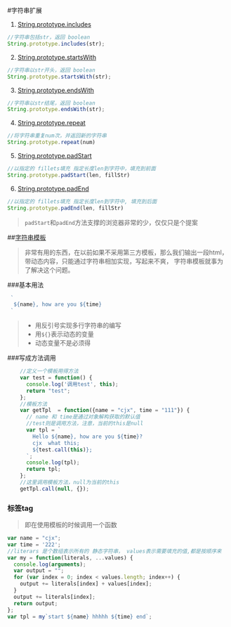 #字符串扩展

1. [String.prototype.includes](./index.es6)
``` javascript
//字符串包括str，返回 boolean
String.prototype.includes(str);
```

2. [String.prototype.startsWith](./index.es6)
``` javascript
//字符串以str开头，返回 boolean
String.prototype.startsWith(str);
```

3. [String.prototype.endsWith](./index.es6)
``` javascript
//字符串以str结尾，返回 boolean
String.prototype.endsWith(str);
```

4. [String.prototype.repeat](./index.es6)
``` javascript
//将字符串重复num次，并返回新的字符串
String.prototype.repeat(num)
```

5. [String.prototype.padStart](./index.es6)
``` javascript
//以指定的 fillets填充 指定长度len到字符中，填充到前面
String.prototype.padStart(len, fillStr)
```

6. [String.prototype.padEnd](./index.es6)
``` javascript
//以指定的 fillets填充 指定长度len到字符中, 填充到后面
String.prototype.padEnd(len, fillStr)
```
> ```padStart```和```padEnd```方法支撑的浏览器非常的少，仅仅只是个提案


##[字符串模板](./str-tpl.es6)

> 非常有用的东西，在以前如果不采用第三方模板，那么我们输出一段html，带动态内容，只能通过字符串相加实现，写起来不爽， 字符串模板就事为了解决这个问题。

###基本用法
``` javascript
 ` 
  ${name}, how are you ${time}
 `
```
> -  用反引号实现多行字符串的编写
> -  用```${}```表示动态的变量  
> - 动态变量不是必须得

###写成方法调用
``` javascript
	//定义一个模板用得方法
	var test = function() {
	  console.log('调用test', this);
	  return "test";
	};
	//模板方法
	var getTpl  = function({name = "cjx", time = "111"}) {
	  // name 和 time是通过对象解构获取的默认值
	  //test则是调用方法，注意，当前的this是null
	  var tpl = `
	    Hello ${name}, how are you ${time}?
	    cjx  what this;
	    ${test.call(this)};
	  `;
	  console.log(tpl);
	  return tpl;
	};
	//这里调用模板方法，null为当前的this
	getTpl.call(null, {});
```
### 标签tag
> 即在使用模板的时候调用一个函数

``` javascript
var name = "cjx";
var time = '222';
//literars 是个数组表示所有的 静态字符串， values表示需要填充的值,都是按顺序来
var my = function(literals, ...values) {
  console.log(arguments); 
  var output = "";
  for (var index = 0; index < values.length; index++) {
    output += literals[index] + values[index];
  }
  output += literals[index];
  return output;
};
var tpl = my`start ${name} hhhhh ${time} end`;
```

